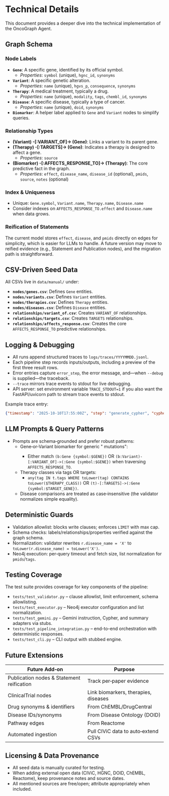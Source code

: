 # Technical Details

This document provides a deeper dive into the technical implementation of the OncoGraph Agent.


## Graph Schema

### Node Labels

*   **`Gene`**: A specific gene, identified by its official symbol.
    *   *Properties*: `symbol` (unique), `hgnc_id`, `synonyms`
*   **`Variant`**: A specific genetic alteration.
    *   *Properties*: `name` (unique), `hgvs_p`, `consequence`, `synonyms`
*   **`Therapy`**: A medical treatment, typically a drug.
    *   *Properties*: `name` (unique), `modality`, `tags`, `chembl_id`, `synonyms`
*   **`Disease`**: A specific disease, typically a type of cancer.
    *   *Properties*: `name` (unique), `doid`, `synonyms`
*   **`Biomarker`**: A helper label applied to `Gene` and `Variant` nodes to simplify queries.

### Relationship Types

*   **(Variant) -[:VARIANT_OF]-> (Gene)**: Links a variant to its parent gene.
*   **(Therapy) -[:TARGETS]-> (Gene)**: Indicates a therapy is designed to affect a gene.
    *   *Properties*: `source`
*   **(Biomarker) -[:AFFECTS_RESPONSE_TO]-> (Therapy)**: The core predictive fact in the graph.
    *   *Properties*: `effect`, `disease_name`, `disease_id` (optional), `pmids`, `source`, `notes` (optional)


### Index & Uniqueness

- Unique: `Gene.symbol`, `Variant.name`, `Therapy.name`, `Disease.name`  
- Consider indexes on `AFFECTS_RESPONSE_TO.effect` and `Disease.name` when data grows.

### Reification of Statements
The current model stores `effect`, `disease`, and `pmids` directly on edges for simplicity, which is easier for LLMs to handle. A future version may move to reified evidence (e.g., Statement and Publication nodes), and the migration path is straightforward.

## CSV-Driven Seed Data

All CSVs live in `data/manual/` under:

*   **`nodes/genes.csv`**: Defines `Gene` entities.
*   **`nodes/variants.csv`**: Defines `Variant` entities.
*   **`nodes/therapies.csv`**: Defines `Therapy` entities.
*   **`nodes/diseases.csv`**: Defines `Disease` entities.
*   **`relationships/variant_of.csv`**: Creates `VARIANT_OF` relationships.
*   **`relationships/targets.csv`**: Creates `TARGETS` relationships.
*   **`relationships/affects_response.csv`**: Creates the core `AFFECTS_RESPONSE_TO` predictive relationships.


## Logging & Debugging

- All runs append structured traces to `logs/traces/YYYYMMDD.jsonl`.
- Each pipeline step records inputs/outputs, including a preview of the first three result rows.
- Error entries capture `error_step`, the error message, and—when `--debug` is supplied—the traceback.
- `--trace` mirrors trace events to stdout for live debugging.
- API server: set environment variable `TRACE_STDOUT=1` if you also want the FastAPI/uvicorn path to stream trace events to stdout.

Example trace entry:

```json
{"timestamp": "2025-10-10T17:55:00Z", "step": "generate_cypher", "cypher_draft": "MATCH ..."}
```

## LLM Prompts & Query Patterns

- Prompts are schema‑grounded and prefer robust patterns:
  - Gene‑or‑Variant biomarker for generic "<gene> mutations":
    - Either match `(b:Gene {symbol:$GENE})` OR `(b:Variant)-[:VARIANT_OF]->(:Gene {symbol:$GENE})` when traversing `AFFECTS_RESPONSE_TO`.
  - Therapy classes via tags OR targets:
    - `any(tag IN t.tags WHERE toLower(tag) CONTAINS toLower($THERAPY_CLASS))`
      OR `(t)-[:TARGETS]->(:Gene {symbol:$TARGET_GENE})`.
  - Disease comparisons are treated as case‑insensitive (the validator normalizes simple equality).

## Deterministic Guards

- Validation allowlist: blocks write clauses; enforces `LIMIT` with max cap.
- Schema checks: labels/relationships/properties verified against the graph schema.
- Normalization: validator rewrites `r.disease_name = 'X'` to `toLower(r.disease_name) = toLower('X')`.
- Neo4j execution: per‑query timeout and fetch size, list normalization for `pmids`/`tags`.

## Testing Coverage

The test suite provides coverage for key components of the pipeline:

- `tests/test_validator.py` – clause allowlist, limit enforcement, schema allowlisting.
- `tests/test_executor.py` – Neo4j executor configuration and list normalization.
- `tests/test_gemini.py` – Gemini instruction, Cypher, and summary adapters via stubs.
- `tests/test_pipeline_integration.py` – end-to-end orchestration with deterministic responses.
- `tests/test_cli.py` – CLI output with stubbed engine.

## Future Extensions

| Future Add‑on | Purpose |
|----------------|----------|
| Publication nodes & Statement reification | Track per‑paper evidence |
| ClinicalTrial nodes | Link biomarkers, therapies, diseases |
| Drug synonyms & identifiers | From ChEMBL/DrugCentral |
| Disease IDs/synonyms | From Disease Ontology (DOID) |
| Pathway edges | From Reactome |
| Automated ingestion | Pull CIViC data to auto‑extend CSVs |


## Licensing & Data Provenance

- All seed data is manually curated for testing.  
- When adding external open data (CIViC, HGNC, DOID, ChEMBL, Reactome), keep
  provenance notes and source dates.  
- All mentioned sources are free/open; attribute appropriately when included.
